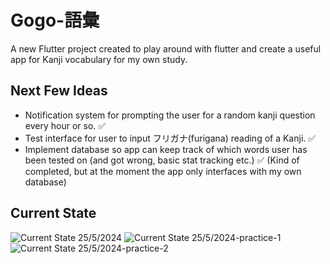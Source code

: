 # Gogo-語彙

A new Flutter project created to play around with flutter and create a useful app for Kanji vocabulary for my own study.

## Next Few Ideas

- Notification system for prompting the user for a random kanji question every hour or so. ✅
- Test interface for user to input フリガナ(furigana) reading of a Kanji. ✅
- Implement database so app can keep track of which words user has been tested on (and got wrong, basic stat tracking etc.) ✅ (Kind of completed, but at the moment the app only interfaces with my own database)

## Current State

![Current State 25/5/2024](https://github.com/ilaylow/gogo-goi/assets/45478832/a53d06fb-fdcc-4844-8642-09c46d21b048)
![Current State 25/5/2024-practice-1](https://github.com/ilaylow/gogo-goi/assets/45478832/8ef51d7a-543b-4f52-97a6-1bf66c7395f4)
![Current State 25/5/2024-practice-2](https://github.com/ilaylow/gogo-goi/assets/45478832/ae35cd2b-7129-431b-b862-2f4fb8ea1945)
